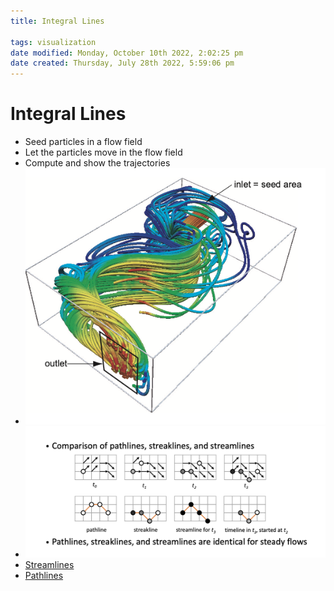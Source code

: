 ```yaml
---
title: Integral Lines

tags: visualization 
date modified: Monday, October 10th 2022, 2:02:25 pm
date created: Thursday, July 28th 2022, 5:59:06 pm
---
```


# Integral Lines
- Seed particles in a flow field  
- Let the particles move in the flow field
- Compute and show the trajectories
- ![Screenshot 2022-09-14 at 12.28.29 PM](images/Screenshot%202022-09-14%20at%2012.28.29%20PM.png)
- ![Screenshot 2022-09-14 at 12.29.11 PM](images/Screenshot%202022-09-14%20at%2012.29.11%20PM.png)
- [Streamlines](Streamlines.md)
- [Pathlines](Pathlines.md)

